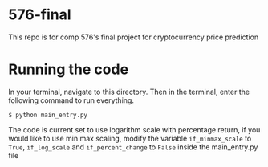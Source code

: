 # 576-final
This repo is for comp 576's final project for cryptocurrency price prediction 

# Running the code

In your terminal, navigate to this directory.
Then in the terminal, enter the following command to run everything.

```
$ python main_entry.py
```

The code is current set to use logarithm scale with percentage return, if you would like to 
use min max scaling, modify the variable ``` if_minmax_scale ``` to ``` True ```, 
``` if_log_scale ``` and ``` if_percent_change ``` to ``` False ``` inside the main_entry.py file
